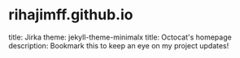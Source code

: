 # rihajimff.github.io
title: Jirka
theme: jekyll-theme-minimalx
title: Octocat's homepage
description: Bookmark this to keep an eye on my project updates!
